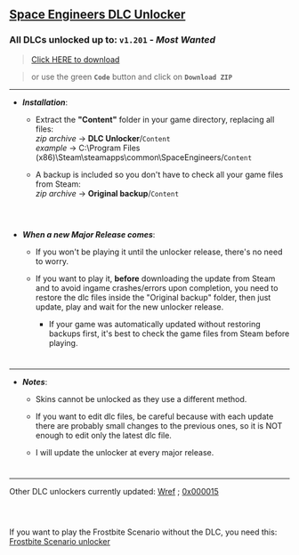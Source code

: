 ## [Space Engineers DLC Unlocker](https://github.com/Lamer87/Space_Engineers_DLC_unlocker#space-engineers-dlc-unlocker)  

### All DLCs unlocked up to: `v1.201` - *Most Wanted*  

>[Click HERE to download](https://github.com/Lamer87/Space_Engineers_DLC_unlocker/archive/refs/heads/main.zip)

>or use the green **`Code`** button and click on **`Download ZIP`**

---
- ***Installation***:

  - Extract the **"Content"** folder in your game directory, replacing all files:  
*zip archive* -> **DLC Unlocker**/`Content`  
*example* -> C:\Program Files (x86)\Steam\steamapps\common\SpaceEngineers/`Content`  

  - A backup is included so you don't have to check all your game files from Steam:  
*zip archive* -> **Original backup**/`Content`

[<img src="https://i.ibb.co/h7hwpbn/Empty-png.png" width="10"/>](https://github.com/Lamer87/Space_Engineers_DLC_unlocker)
---
- ***When a new Major Release comes***:

  - If you won't be playing it until the unlocker release, there's no need to worry.

  - If you want to play it, **before** downloading the update from Steam and to avoid ingame crashes/errors upon completion, you need to restore the dlc files inside the "Original backup" folder, then just update, play and wait for the new unlocker release.

    - If your game was automatically updated without restoring backups first, it's best to check the game files from Steam before playing.

[<img src="https://i.ibb.co/h7hwpbn/Empty-png.png" width="10"/>](https://github.com/Lamer87/Space_Engineers_DLC_unlocker)

---

- ***Notes***:

  - Skins cannot be unlocked as they use a different method.

  - If you want to edit dlc files, be careful because with each update there are probably small changes to the previous ones, so it is NOT enough to edit only the latest dlc file.

   - I will update the unlocker at every major release.

[<img src="https://i.ibb.co/h7hwpbn/Empty-png.png" width="10"/>](https://github.com/Lamer87/Space_Engineers_DLC_unlocker)

---

Other DLC unlockers currently updated: [Wref](https://github.com/wrefgtzweve/SpaceEngineersDLCUnlocker) ; [0x000015](https://github.com/0x000015/SpaceEngineers-DLC-Bypass)  
<!-- Not updated: [AdrianOkay](https://github.com/AdrianOkay/SpaceEngineersDLC-Unlocker) -->

[<img src="https://i.ibb.co/h7hwpbn/Empty-png.png" width="10"/>](https://github.com/Lamer87/Space_Engineers_DLC_unlocker)
---
If you want to play the Frostbite Scenario without the DLC, you need this: [Frostbite Scenario unlocker](https://github.com/Lamer87/Space-Engineers-Frostbite-Scenario-Unlocker)  
[<img src="https://i.ibb.co/h7hwpbn/Empty-png.png" width="10"/>](https://github.com/Lamer87/Space_Engineers_DLC_unlocker)




<!-- -->

<!-- useless code to use occasionally: -->

<!--  escluse freccette, copiare da qui># UPDATING - PLEASE WAIT!
# just few minutes and the unlocker is ready!
# or take a look at the other unlockers here:
## [Wref](https://github.com/wrefgtzweve/SpaceEngineersDLCUnlocker) ; [0x000015](https://github.com/0x000015/SpaceEngineers-DLC-Bypass)
# 
# 
# 
<fino a qui, incollare all'inizio.  -->

<!-- [<img src="https://i.ibb.co/JxM2nh7/Donwload-button-png-LITE.png" width="175"/>](https://github.com/Lamer87/Space_Engineers_DLC_unlocker/archive/refs/heads/main.zip) -->

<!-- [<img src="https://i.ibb.co/QMrP5yL/SEmw-lol.jpg" width="250"/>](https://youtu.be/dQw4w9WgXcQ)  
(sorry for this) -->

<!-- - [ ] \square to select -->
